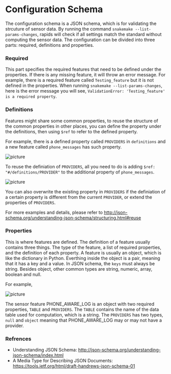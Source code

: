 # Configuration Schema
The configuration schema is a JSON schema, which is for validating the strcuture of sensor data. By running the command `snakemake --list-params-changes`, rapids will check if all settings match the standard without computing the sensor data. The configuration can be divided into three parts: required, definitions and properties. 

### Required
This part specifies the required features that need to be defined under the properties. If there is any missing feature, it will throw an error message. 
For example, there is a required feature called `Testing_feature` but it is not defined in the properties. When running `snakemake --list-params-changes`, here is the error message you will see, `ValidationError: 'Testing_feature' is a required property`. 

### Definitions 
Features might share some common properties, to reuse the structure of the common properties in other places, you can define the property under the definitions, then using `$ref` to refer to the defined property. 

For example, there is a defined property called `PROVIDERS` in `definitions` and a new feature called `phone_messages` has such property. 

![picture](/img/provider_example.png)

To reuse the definiation of `PROVIDERS`, all you need to do is adding `$ref: "#/definitions/PROVIDER"` to the additional property of `phone_messages`.

![picture](/img/phone_messages_example.png)

You can also overwrite the existing property in `PROVIDERS` if the definiation of a certain property is different from the current `PROVIDER`, or extend the properties of `PROVIDERS`.


For more examples and details, please refer to http://json-schema.org/understanding-json-schema/structuring.html#reuse

### Properties
This is where features are defined. The definition of a feature usually contains three things. The type of the feature, a list of required properties, and the definition of each property. A feature is usually an object, which is like the dictionary in Python. Everthing inside the object is a pair, meaning that it has a key and a value. In JSON schema, the `keys` must always be string. Besides object, other common types are string, numeric, array, boolean and null. 

For example,

![picture](/img/feature_example.png)

The sensor feature PHONE_AWARE_LOG is an object with two required properties, `TABLE` and `PROVIDERS`. The `TABLE` contains the name of the data table used for computation, which is a string. The `PROVIDERS` has two types, `null` and `object` meaning that PHONE_AWARE_LOG may or may not have a provider. 

### Refrences

- Understanding JSON Schema: http://json-schema.org/understanding-json-schema/index.html
- A Media Type for Describing JSON Documents: https://tools.ietf.org/html/draft-handrews-json-schema-01
